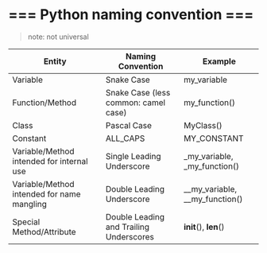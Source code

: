 
# === Python naming convention ===

>note: not universal
 
| Entity                                     | Naming Convention                       | Example                        |
|--------------------------------------------|-----------------------------------------|--------------------------------|
| Variable                                   | Snake Case                              | my_variable                    |
| Function/Method                            | Snake Case (less common: camel case)    | my_function()                  |
| Class                                      | Pascal Case                             | MyClass()                      |
| Constant                                   | ALL_CAPS                                | MY_CONSTANT                    |
| Variable/Method intended for internal use  | Single Leading Underscore               | _my_variable, _my_function()   |
| Variable/Method intended for name mangling | Double Leading Underscore               | __my_variable, __my_function() |
| Special Method/Attribute                   | Double Leading and Trailing Underscores | __init__(), __len__()          |
